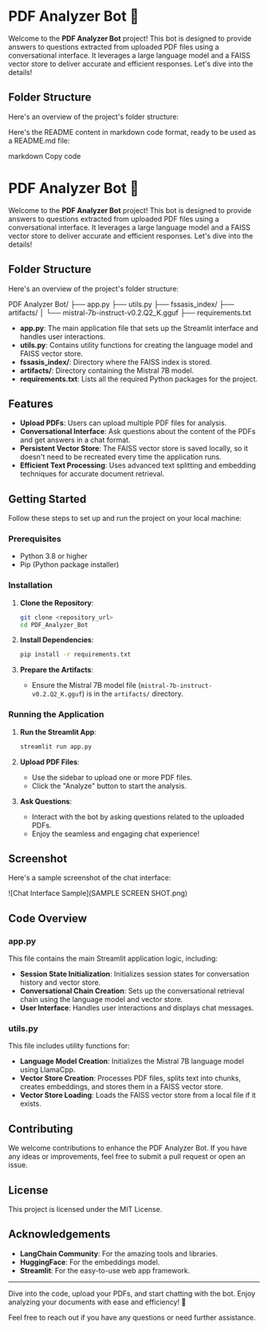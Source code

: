 # PDF Analyzer Bot 🤖

Welcome to the **PDF Analyzer Bot** project! This bot is designed to provide answers to questions extracted from uploaded PDF files using a conversational interface. It leverages a large language model and a FAISS vector store to deliver accurate and efficient responses. Let's dive into the details!

## Folder Structure

Here's an overview of the project's folder structure:


Here's the README content in markdown code format, ready to be used as a README.md file:

markdown
Copy code
# PDF Analyzer Bot 🤖

Welcome to the **PDF Analyzer Bot** project! This bot is designed to provide answers to questions extracted from uploaded PDF files using a conversational interface. It leverages a large language model and a FAISS vector store to deliver accurate and efficient responses. Let's dive into the details!

## Folder Structure

Here's an overview of the project's folder structure:

PDF Analyzer Bot/
├── app.py
├── utils.py
├── fssasis_index/
├── artifacts/
│ └── mistral-7b-instruct-v0.2.Q2_K.gguf
├── requirements.txt




- **app.py**: The main application file that sets up the Streamlit interface and handles user interactions.
- **utils.py**: Contains utility functions for creating the language model and FAISS vector store.
- **fssasis_index/**: Directory where the FAISS index is stored.
- **artifacts/**: Directory containing the Mistral 7B model.
- **requirements.txt**: Lists all the required Python packages for the project.

## Features

- **Upload PDFs**: Users can upload multiple PDF files for analysis.
- **Conversational Interface**: Ask questions about the content of the PDFs and get answers in a chat format.
- **Persistent Vector Store**: The FAISS vector store is saved locally, so it doesn't need to be recreated every time the application runs.
- **Efficient Text Processing**: Uses advanced text splitting and embedding techniques for accurate document retrieval.

## Getting Started

Follow these steps to set up and run the project on your local machine:

### Prerequisites

- Python 3.8 or higher
- Pip (Python package installer)

### Installation

1. **Clone the Repository**:
    ```bash
    git clone <repository_url>
    cd PDF_Analyzer_Bot
    ```

2. **Install Dependencies**:
    ```bash
    pip install -r requirements.txt
    ```

3. **Prepare the Artifacts**:
    - Ensure the Mistral 7B model file (`mistral-7b-instruct-v0.2.Q2_K.gguf`) is in the `artifacts/` directory.

### Running the Application

1. **Run the Streamlit App**:
    ```bash
    streamlit run app.py
    ```

2. **Upload PDF Files**:
    - Use the sidebar to upload one or more PDF files.
    - Click the "Analyze" button to start the analysis.

3. **Ask Questions**:
    - Interact with the bot by asking questions related to the uploaded PDFs.
    - Enjoy the seamless and engaging chat experience!

## Screenshot

Here's a sample screenshot of the chat interface:

![Chat Interface Sample](SAMPLE SCREEN SHOT.png)

## Code Overview

### app.py

This file contains the main Streamlit application logic, including:

- **Session State Initialization**: Initializes session states for conversation history and vector store.
- **Conversational Chain Creation**: Sets up the conversational retrieval chain using the language model and vector store.
- **User Interface**: Handles user interactions and displays chat messages.

### utils.py

This file includes utility functions for:

- **Language Model Creation**: Initializes the Mistral 7B language model using LlamaCpp.
- **Vector Store Creation**: Processes PDF files, splits text into chunks, creates embeddings, and stores them in a FAISS vector store.
- **Vector Store Loading**: Loads the FAISS vector store from a local file if it exists.

## Contributing

We welcome contributions to enhance the PDF Analyzer Bot. If you have any ideas or improvements, feel free to submit a pull request or open an issue.

## License

This project is licensed under the MIT License.

## Acknowledgements

- **LangChain Community**: For the amazing tools and libraries.
- **HuggingFace**: For the embeddings model.
- **Streamlit**: For the easy-to-use web app framework.

---

Dive into the code, upload your PDFs, and start chatting with the bot. Enjoy analyzing your documents with ease and efficiency! 🚀

Feel free to reach out if you have any questions or need further assistance.
